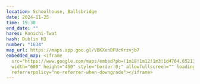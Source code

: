```yaml
---
location: Schoolhouse, Ballsbridge
date: 2024-11-25
time: 19:30
end_date: ""
hares: Konichi-Twat
hash: Dublin H3
number: "1634"
map_url: https://maps.app.goo.gl/VBKXenDFUcKrzvjb7
embedded_map: <iframe
  src="https://www.google.com/maps/embed?pb=!1m18!1m12!1m3!1d4764.652138315005!2d-6.242074387485481!3d53.337419075275506!2m3!1f0!2f0!3f0!3m2!1i1024!2i768!4f13.1!3m3!1m2!1s0x48670e953def6387%3A0xe571c4858596fb0e!2sSchoolhouse%20Hotel%20%26%20GastroBar!5e0!3m2!1sen!2sie!4v1729715057365!5m2!1sen!2sie"
  width="600" height="450" style="border:0;" allowfullscreen="" loading="lazy"
  referrerpolicy="no-referrer-when-downgrade"></iframe>
---
```


